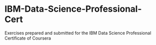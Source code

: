 # IBM-Data-Science-Professional-Cert
Exercises prepared and submitted for the IBM Data Science Professional Certificate of Coursera

